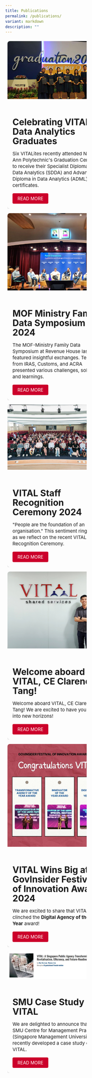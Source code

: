 ```yaml
---
title: Publications
permalink: /publications/
variant: markdown
description: ""
---
```

<style>
	.card-container{
	display: flex;
	justify-content: center;
	flex-wrap: wrap;
	}
	.card{
	width: 325px;
	border-radius: 8px;
	overflow: hidden;
	box-shadow: 0px 2px 4px rgba(0,0,0,0.2);
	}
	.card img{
	width: 100%;
	height: auto;
	}
	.card-content{
	padding: 16px;
	}
	.card-content h3{
	font-size: 28px;
	margin-bottom: 8px;
	line-height: 30px
	}
	.card-content p{
	font-size: 15px;
	line-height: 20px;
	}
	.card-content .btn{
	display: inline-block;
	padding: 8px 16px;
	background-color: #CC002B;
	text-decoration: none;
	border-radius: 4px;
	color: white;
	}
	.column{
	float: left;
	width: 50%;
	margin: 7px;
	}
	.row{
	content: "";  
  display: table;  
  clear: both;
	}
</style>
<div class="card-container">
	<div class="row">
		<div class="column">
			<div class="card">
		<img src="/images/VITALites_NP_Graduation_Ceremony_2024.jpg">
		<div class="card-content">
			<h3>Celebrating VITAL's Data Analytics Graduates</h3>
			<p>Six VITALites recently attended Ngee Ann Polytechnic's Graduation Ceremony to receive their Specialist Diploma in Data Analytics (SDDA) and Advance Diploma in Data Analytics (ADML) certificates.</p>
			<a class="btn" href="https://www.vital.gov.sg/celebrating-vital-s-data-analytics-graduates/">READ MORE</a>
		</div>
	</div>
		</div>
		<div class="column">
			<div class="card">
		<img src="/images/MOF_Family_Data_Symposium_2024.jpg">
		<div class="card-content">
			<h3>MOF Ministry Family Data Symposium 2024</h3>
			<p>The MOF-Ministry Family Data Symposium at Revenue House last Friday featured insightful exchanges. Teams from IRAS, Customs, and ACRA presented various challenges, solutions, and learnings.</p>
			<a class="btn" href="https://www.vital.gov.sg/mof-ministry-family-data-symposium-2024/">READ MORE</a>
		</div>
	</div>
		</div>
	</div>
	<div class="row">
		<div class="column">
			<div class="card">
		<img src="/images/Staff_Recognition_Ceremony_2024.jpg">
		<div class="card-content">
			<h3>VITAL Staff Recognition Ceremony 2024</h3>
			<p>"People are the foundation of an organisation." This sentiment rings true as we reflect on the recent VITAL Staff Recognition Ceremony.</p>
			<a class="btn" href="https://www.vital.gov.sg/vital-staff-recognition-ceremony-2024/">READ MORE</a>
		</div>
	</div>
		</div>
		<div class="column">
			<div class="card">
		<img src="/images/CE_Clarence_Tang.jpg">
		<div class="card-content">
			<h3>Welcome aboard VITAL,&nbsp;CE Clarence Tang!</h3>
			<p>Welcome aboard VITAL,&nbsp;CE Clarence Tang!
We are excited to have you lead us into new horizons!</p>
			<a class="btn" href="https://www.vital.gov.sg/welcome-aboard-vital-ce-clarence-tang/">READ MORE</a>
		</div>
	</div>
		</div>
	</div>
	<div class="row">
		<div class="column">
			<div class="card">
		<img src="/images/VITAL___GovInsider_Festival_of_Innovation_Awards_2024.jpg">
		<div class="card-content">
			<h3>VITAL Wins Big at GovInsider Festival of Innovation Awards 2024</h3>
			<p>We are excited to share that VITAL has clinched the&nbsp;<b>Digital Agency of the Year</b>&nbsp;award!</p>
			<a class="btn" href="https://www.vital.gov.sg/vital-wins-big-at-govinsider-festival-of-innovation-awards-2024/">READ MORE</a>
		</div>
	</div>
		</div>
		<div class="column">
			<div class="card">
		<img src="/images/SMU_Case_Study.jpg">
		<div class="card-content">
			<h3>SMU Case Study on VITAL</h3>
			<p>We are delighted to announce that the SMU Centre for Management Practice (Singapore Management University) has recently developed a case study on VITAL.</p>
			<a class="btn" href="https://www.vital.gov.sg/smu-case-study-on-vital/">READ MORE</a>
		</div>
	</div>
		</div>
	</div>
</div>